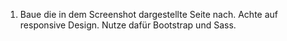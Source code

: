 1. Baue die in dem Screenshot dargestellte Seite nach. Achte auf responsive Design. Nutze dafür Bootstrap und Sass.
